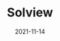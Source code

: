 ﻿---
slug: "solview"
date: "2021-11-14"
title: "Solview"
logline: "Solview is a platform with its very own token (SOLV) that enables you to monitor trading Solana tokens in real-time and analyze a project during and after its launch.."
cta: "https://solview.app"
logo: /img/Solview.png
category: amm, app, metaplex
status: building
website: https://solview.app
twitter: https://twitter.com/Solviewapp
telegram: https://t.me/solviewofficial
---

